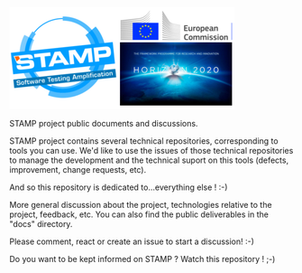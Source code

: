 ![DBug - STAMP Product - European Commission - H2020](docs/images/logo_readme_md.png)

STAMP project public documents and discussions.

STAMP project contains several technical repositories, corresponding to tools you can use. We'd like to use the issues of those technical repositories to manage the development and the technical suport on this tools (defects, improvement, change requests, etc).

And so this repository is dedicated to...everything else ! :-)

More general discussion about the project, technologies relative to the project, feedback, etc. You can also find the public deliverables in the "docs" directory.

Please comment, react or create an issue to start a discussion! :-)

Do you want to be kept informed on STAMP ? Watch this repository ! ;-)

